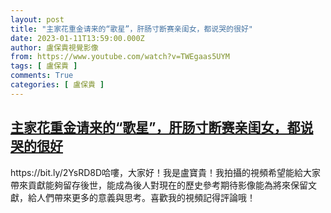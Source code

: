 ```yaml
---
layout: post
title: "主家花重金请来的“歌星”，肝肠寸断赛亲闺女，都说哭的很好"
date: 2023-01-11T13:59:00.000Z
author: 盧保貴視覺影像
from: https://www.youtube.com/watch?v=TWEgaas5UYM
tags: [ 盧保貴 ]
comments: True
categories: [ 盧保貴 ]
---
```

<!--1673445540000-->
[主家花重金请来的“歌星”，肝肠寸断赛亲闺女，都说哭的很好](https://www.youtube.com/watch?v=TWEgaas5UYM)
------

<div>
https://bit.ly/2YsRD8D哈嘍，大家好！我是盧寶貴！我拍攝的視頻希望能給大家帶來貢獻能夠留存後世，能成為後人對現在的歷史參考期待影像能為將來保留文獻，給人們帶來更多的意義與思考。喜歡我的視頻記得評論哦！
</div>
